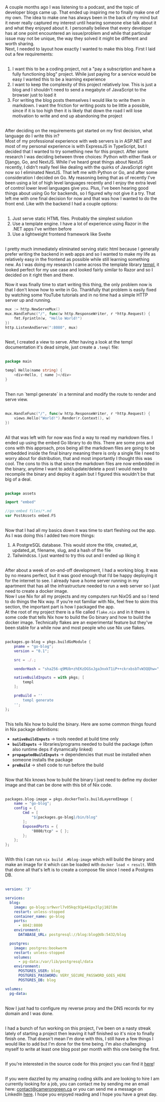A couple months ago I was listening to a podcast, and the topic of developer blogs came up. That ended up inspiring me to finally make one of my own. The idea to make one has always been in the back of my mind but it never really captured my interest until hearing someone else talk about it and what they enjoyed about it. I personally believe that every developer has at one point encountered an issue/problem and while that particular issue may not be unique, the way they solved it might be different and worth sharing.<br>
Next, I needed to layout how exactly I wanted to make this blog. First I laid out a few requirements:<br><br>
1. I want this to be a coding project, not a "pay a subscription and have a fully functioning blog" project. While just paying for a service would be easy I wanted this to be a learning experience
2. I want to keep the complexity of this project relatively low. This is just a blog and I shouldn't need to send a megabyte of JavaScript to the browser just to load it
3. For writing the blog posts themselves I would like to write them in markdown. I want the friction for writing posts to be little a possible, since if it is too high then it is likely that down the road I will lose motivation to write and end up abandoning the project

<br>After deciding on the requirements got started on my first decision, what language do I write this in?<br>
Most of my professional experience with web servers is in ASP.NET and most of my personal experience is with ExpressJS in TypeScript, but I decided that I wanted to try something new for this project. After some research I was deciding between three choices: Python with either flask or Django, Go, and NextJS. While I've heard great things about NextJS recently, I didn't really feel like dealing with the quirks of JavaScript right now so I eliminated NextJS. That left me with Python or Go, and after some consideration I decided on Go. My reasoning being that as of recently I've been using a lot of high level languages recently and I enjoy the extra level of control lower level languages give you. Plus, I’ve been hearing good things about using Go for backends, so I figured why not give it a try. That left me with one final decision for now and that was how I wanted to do the front end. Like with the backend I had a couple options:<br><br>
1. Just serve static HTML files. Probably the simplest solution
2. Use a template engine. I have a lot of experience using Razor in the .NET apps I've written before
3. Use a lightweight frontend framework like Svelte

<br>I pretty much immediately eliminated serving static html because I generally prefer writing the backend in web apps and so I wanted to make my life as relatively easy in the frontend as possible while still learning something new. As I was doing my research I came across the template library [templ](https://github.com/a-h/templ), it looked perfect for my use case and looked fairly similar to Razor and so I decided on it right then and there.<br>

Now it was finally time to start writing this thing, the only problem now is that I don't know how to write in Go. Thankfully that problem is easily fixed by watching some YouTube tutorials and in no time had a simple HTTP server up and running.
<br>
```go
mux := http.NewServeMux()
mux.HandleFunc("/", func(w http.ResponseWriter, r *http.Request) {
	fmt.Fprintln(w, "Hello World!")
})
http.ListenAndServe(":8080", mux)
```
<br>Next, I created a view to serve. After having a look at the templ documentation it's dead simple, just create a `.templ` file: <br><br>
```go
package main

templ Hello(name string) {
	<div>Hello, { name }</div>
}
```
<br>
Then run `templ generate` in a terminal and modify the route to render and serve view.<br><br>

```go
mux.HandleFunc("/", func(w http.ResponseWriter, r *http.Request) {
	views.Hello("World!").Render(r.Context(), w)
})
```
<br>All that was left with for now was find a way to read my markdown files. I ended up using the embed Go library to do this. There are some pros and cons with this approach, pros being all the markdown files are going to be embedded inside the final binary meaning there is only a single file I need to worry about for distribution, that and most importantly I thought this was cool. The cons to this is that since the markdown files are now embedded in the binary, anytime I want to add/update/delete a post I would need to recompile the binary and deploy it again but I figured this wouldn't be that big of a deal.<br><br>

```go
package assets

import "embed"

//go:embed files/*.md
var PostAssets embed.FS
```
<br>Now that I had all my basics down it was time to start fleshing out the app. As I was doing this I added two more things:
<br>
1. A PostgreSQL database. This would store the title, created_at, updated_at, filename, slug, and a hash of the file
2. Tailwindcss. I just wanted to try this out and I ended up liking it <br>

<br>After about a week of on-and-off development, I had a working blog. It was by no means perfect, but it was good enough that I’d be happy deploying it for the internet to see. I already have a home server running in my apartment that has all the infrastructure needed to run a web server so I just need to create a docker image. <br>
Now I use Nix for all my projects and my computers run NixOS and so I tend to do things the Nix way. If you’re not familiar with Nix, feel free to skim this section, the important part is how I packaged the app.<br>
At the root of my project there is a file called `flake.nix` and in it there is some code that tells Nix how to build the Go binary and how to build the docker image. Technically flakes are an experimental feature but they've been stable for a while now and most people who use Nix use flakes.<br><br>
```nix
packages.go-blog = pkgs.buildGoModule {
	pname = "go-blog";
	version = "0.1";

	src = ./.;

	vendorHash = "sha256-q9MUb+zhEKzDGSxJga3nxkT1iP++ckrxbsbTvW3QQhw=";

	nativeBuildInputs = with pkgs; [
	    templ
	];

	preBuild = ''
	    templ generate
	'';
};
```

<br>This tells Nix how to build the binary. Here are some common things found in Nix package definitions:
- **`nativeBuildInputs`** → tools needed at build time only
- **`buildInputs`** → libraries/programs needed to build the package (often also runtime deps if dynamically linked)
- **`propagatedBuildInputs`** → dependencies that must be installed when someone installs the package
- **`preBuild`** → shell code to run before the build

<br>Now that Nix knows how to build the binary I just need to define my docker image and that can be done with this bit of Nix code.<br><br>

```nix
packages.blog-image = pkgs.dockerTools.buildLayeredImage {
    name = "go-blog";
    config = {
	    Cmd = [
	        "${packages.go-blog}/bin/blog"
        ];
        ExposedPorts = {
            "8080/tcp" = { };
        };
    };
};
```

<br>With this I can run `nix build .#blog-image` which will build the binary and make an image for it which can be loaded with `docker load < result`. With that done all that's left is to create a compose file since I need a Postgres DB.<br><br>

```yml
version: '3'

services:
  blog:
    image: go-blog:sr9wvrl7v05kqc91p441px3lpj102l8m
    restart: unless-stopped
    container_name: go-blog
    ports:
      - 8042:8080
    environment:
      DATABASE_URL: postgresql://blog:blog@db:5432/blog

  postgres:
    image: postgres:bookworm
    restart: unless-stopped
    volumes:
      - pg-data:/var/lib/postgresql/data
    environment:
      POSTGRES_USER: blog
      POSTGRES_PASSWORD: VERY_SECURE_PASSWORD_GOES_HERE
      POSTGRES_DB: blog

volumes:
  pg-data:
```

<br>Now I just had to configure my reverse proxy and the DNS records for my domain and I was done.

<br>I had a bunch of fun working on this project, I've been on a nasty streak lately of starting a project then leaving it half finished so it's nice to finally finish one. That doesn't mean I'm done with this, I still have a few things I would like to add but I'm done for the time being. I'm also challenging myself to write at least one blog post per month with this one being the first.

<br>If you're interested in the source code for this project you can find it [here](https://github.com/GreenTheColour1/go-blog)!

<br>If you were dazzled by my amazing coding skills and are looking to hire I am currently looking for a job, you can contact me by sending me an email here: [contact@camerongreen.ca](mailto:contact@camerongreen.ca) or you can send me a message on LinkedIn [here](https://www.linkedin.com/in/cameron-green-25b660195/). I hope you enjoyed reading and I hope you have a great day.
